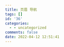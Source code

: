 ```yaml
---
title: 页眉 导航
tags: []
id: '36'
categories:
  - - uncategorized
comments: false
date: 2022-04-12 12:51:41
---
```

